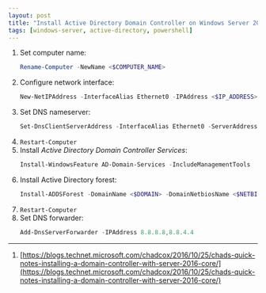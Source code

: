 ```yaml
---
layout: post
title: "Install Active Directory Domain Controller on Windows Server 2016 Core with Powershell"
tags: [windows-server, active-directory, powershell]
---
```


1. Set computer name:
   ```powershell
   Rename-Computer -NewName <$COMPUTER_NAME>
   ```
2. Configure network interface:
   ```powershell
   New-NetIPAddress -InterfaceAlias Ethernet0 -IPAddress <$IP_ADDRESS> -AddressFamily IPv4 -PrefixLength 24 -DefaultGateway <$GATEWAY>
   ```
3. Set DNS nameserver:
   ```powershell
   Set-DnsClientServerAddress -InterfaceAlias Ethernet0 -ServerAddresses 127.0.0.1
   ```
4. `Restart-Computer`
5. Install *Active Directory Domain Controller Services*:
   ```powershell
   Install-WindowsFeature AD-Domain-Services -IncludeManagementTools
   ```
6. Install Active Directory forest:
   ```powershell
   Install-ADDSForest -DomainName <$DOMAIN> -DomainNetbiosName <$NETBIOS_DOMAIN>
   ```
7. `Restart-Computer`
8. Set DNS forwarder:
   ```powershell
   Add-DnsServerForwarder -IPAddress 8.8.8.8,8.8.4.4
   ```

---
1. [https://blogs.technet.microsoft.com/chadcox/2016/10/25/chads-quick-notes-installing-a-domain-controller-with-server-2016-core/](https://blogs.technet.microsoft.com/chadcox/2016/10/25/chads-quick-notes-installing-a-domain-controller-with-server-2016-core/)
